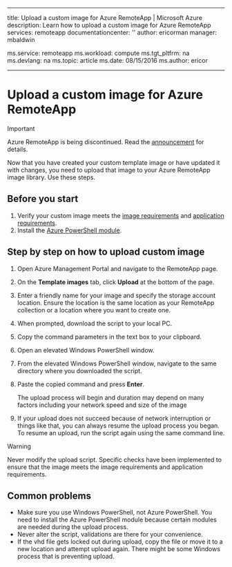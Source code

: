 
---
title: Upload a custom image for Azure RemoteApp | Microsoft Azure
description: Learn how to upload a custom image for Azure RemoteApp
services: remoteapp
documentationcenter: ''
author: ericorman
manager: mbaldwin

ms.service: remoteapp
ms.workload: compute
ms.tgt_pltfrm: na
ms.devlang: na
ms.topic: article
ms.date: 08/15/2016
ms.author: ericor

---
# Upload a custom image for Azure RemoteApp
> [!IMPORTANT]
> Azure RemoteApp is being discontinued. Read the [announcement](https://go.microsoft.com/fwlink/?linkid=821148) for details.
> 
> 

Now that you have created your custom template image or have updated it with changes, you need to upload that image to your Azure RemoteApp image library. Use these steps.

## Before you start
1. Verify your custom image meets the [image requirements](remoteapp-imagereqs.md) and [application requirements](remoteapp-appreqs.md).
2. Install the [Azure PowerShell module](../powershell-install-configure.md).

## Step by step on how to upload custom image
1. Open Azure Management Portal and navigate to the RemoteApp page.
2. On the **Template images** tab, click **Upload** at the bottom of the page.
3. Enter a friendly name for your image and specify the storage account location. Ensure the location is the same location as your RemoteApp collection or a location where you want to create one.
4. When prompted, download the script to your local PC.
5. Copy the command parameters in the text box to your clipboard.
6. Open an elevated Windows PowerShell window.
7. From the elevated Windows PowerShell window, navigate to the same directory where you downloaded the script.
8. Paste the copied command and press **Enter**.
   
   The upload process will begin and duration may depend on many factors including your network speed and size of the image
9. If your upload does not succeed because of network interruption or things like that, you can always resume the upload process you began. To resume an upload, run the script again using the same command line.

> [!WARNING]
> Never modify the upload script. Specific checks have been implemented to ensure that the image meets the image requirements and application requirements.
> 
> 

## Common problems
* Make sure you use Windows PowerShell, not Azure PowerShell. You need to install the Azure PowerShell module because certain modules are needed during the upload process.
* Never alter the script, validations are there for your convenience.
* If the vhd file gets locked out during upload, copy the file or move it to a new location and attempt upload again. There might be some Windows process that is preventing upload.  


